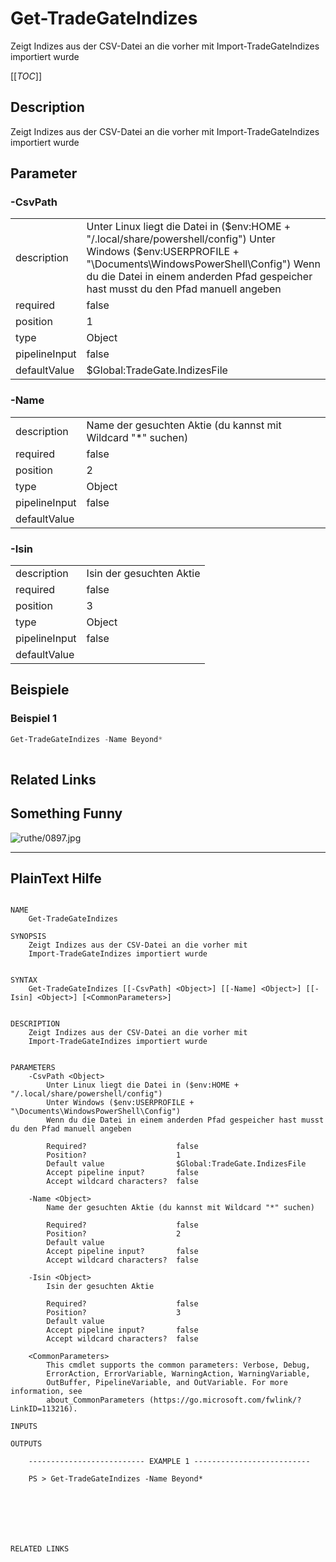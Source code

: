 # Get-TradeGateIndizes
Zeigt Indizes aus der CSV-Datei an die vorher mit
Import-TradeGateIndizes importiert wurde


[[_TOC_]]

## Description


Zeigt Indizes aus der CSV-Datei an die vorher mit
Import-TradeGateIndizes importiert wurde




## Parameter

### -CsvPath


<table><tr><td>description</td><td>
Unter Linux liegt die Datei in ($env:HOME + "/.local/share/powershell/config")
Unter Windows ($env:USERPROFILE + "\Documents\WindowsPowerShell\Config")
Wenn du die Datei in einem anderden Pfad gespeicher hast musst du den Pfad manuell angeben


</td></tr>
<tr><td>required</td><td>false
</td></tr>
<tr><td>position</td><td>1
</td></tr>
<tr><td>type</td><td>Object
</td></tr>
<tr><td>pipelineInput</td><td>false
</td></tr>
<tr><td>defaultValue</td><td>$Global:TradeGate.IndizesFile
</td></tr>
</table>

### -Name


<table><tr><td>description</td><td>
Name der gesuchten Aktie (du kannst mit Wildcard "*" suchen)


</td></tr>
<tr><td>required</td><td>false
</td></tr>
<tr><td>position</td><td>2
</td></tr>
<tr><td>type</td><td>Object
</td></tr>
<tr><td>pipelineInput</td><td>false
</td></tr>
<tr><td>defaultValue</td><td>
</td></tr>
</table>

### -Isin


<table><tr><td>description</td><td>
Isin der gesuchten Aktie


</td></tr>
<tr><td>required</td><td>false
</td></tr>
<tr><td>position</td><td>3
</td></tr>
<tr><td>type</td><td>Object
</td></tr>
<tr><td>pipelineInput</td><td>false
</td></tr>
<tr><td>defaultValue</td><td>
</td></tr>
</table>

## Beispiele

### Beispiel 1
```powershell
Get-TradeGateIndizes -Name Beyond*
     
```
## Related Links


## Something Funny

![ruthe/0897.jpg](../../../doc/resource/comics/ruthe/0897.jpg)

---
## PlainText Hilfe

```

NAME
    Get-TradeGateIndizes
    
SYNOPSIS
    Zeigt Indizes aus der CSV-Datei an die vorher mit
    Import-TradeGateIndizes importiert wurde
    
    
SYNTAX
    Get-TradeGateIndizes [[-CsvPath] <Object>] [[-Name] <Object>] [[-Isin] <Object>] [<CommonParameters>]
    
    
DESCRIPTION
    Zeigt Indizes aus der CSV-Datei an die vorher mit
    Import-TradeGateIndizes importiert wurde
    

PARAMETERS
    -CsvPath <Object>
        Unter Linux liegt die Datei in ($env:HOME + "/.local/share/powershell/config")
        Unter Windows ($env:USERPROFILE + "\Documents\WindowsPowerShell\Config")
        Wenn du die Datei in einem anderden Pfad gespeicher hast musst du den Pfad manuell angeben
        
        Required?                    false
        Position?                    1
        Default value                $Global:TradeGate.IndizesFile
        Accept pipeline input?       false
        Accept wildcard characters?  false
        
    -Name <Object>
        Name der gesuchten Aktie (du kannst mit Wildcard "*" suchen)
        
        Required?                    false
        Position?                    2
        Default value                
        Accept pipeline input?       false
        Accept wildcard characters?  false
        
    -Isin <Object>
        Isin der gesuchten Aktie
        
        Required?                    false
        Position?                    3
        Default value                
        Accept pipeline input?       false
        Accept wildcard characters?  false
        
    <CommonParameters>
        This cmdlet supports the common parameters: Verbose, Debug,
        ErrorAction, ErrorVariable, WarningAction, WarningVariable,
        OutBuffer, PipelineVariable, and OutVariable. For more information, see
        about_CommonParameters (https://go.microsoft.com/fwlink/?LinkID=113216). 
    
INPUTS
    
OUTPUTS
    
    -------------------------- EXAMPLE 1 --------------------------
    
    PS > Get-TradeGateIndizes -Name Beyond*
    
    
    
    
    
    
    
RELATED LINKS


```

